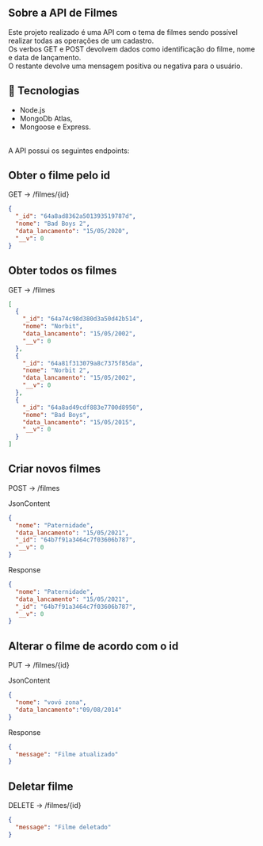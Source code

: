 ## Sobre a API de Filmes
Este projeto realizado é uma API com o tema de filmes sendo possível realizar todas as operações de um cadastro.<br>
Os verbos GET e POST devolvem dados como identificação do filme, nome e data de lançamento.<br>
O restante devolve uma mensagem positiva ou negativa para o usuário.

## 📡 Tecnologias
- Node.js
- MongoDb Atlas,
- Mongoose e Express.
<br>
A API possui os seguintes endpoints:

<h2>Obter o filme pelo id </h2>

GET -> /filmes/{id}

```json
{
  "_id": "64a8ad8362a501393519787d",
  "nome": "Bad Boys 2",
  "data_lancamento": "15/05/2020",
  "__v": 0
}
```
<h2>Obter todos os filmes </h2>

GET -> /filmes 

```json
[
  {
    "_id": "64a74c98d380d3a50d42b514",
    "nome": "Norbit",
    "data_lancamento": "15/05/2002",
    "__v": 0
  },
  {
    "_id": "64a81f313079a8c7375f85da",
    "nome": "Norbit 2",
    "data_lancamento": "15/05/2002",
    "__v": 0
  },
  {
    "_id": "64a8ad49cdf883e7700d8950",
    "nome": "Bad Boys",
    "data_lancamento": "15/05/2015",
    "__v": 0
  }
]
```

<h2>Criar novos filmes </h2>

POST -> /filmes

JsonContent
```json
{
  "nome": "Paternidade",
  "data_lancamento": "15/05/2021",
  "_id": "64b7f91a3464c7f03606b787",
  "__v": 0
}
```
Response
```json
{
  "nome": "Paternidade",
  "data_lancamento": "15/05/2021",
  "_id": "64b7f91a3464c7f03606b787",
  "__v": 0
}
```
<h2>Alterar o filme de acordo com o id</h2>

PUT -> /filmes/{id}

JsonContent
```json
{
  "nome": "vovó zona",
  "data_lancamento":"09/08/2014"
}
```
Response

```json
{
  "message": "Filme atualizado"
}
```

<h2>Deletar filme</h2>

DELETE -> /filmes/{id}

```json
{
  "message": "Filme deletado"
}
```




